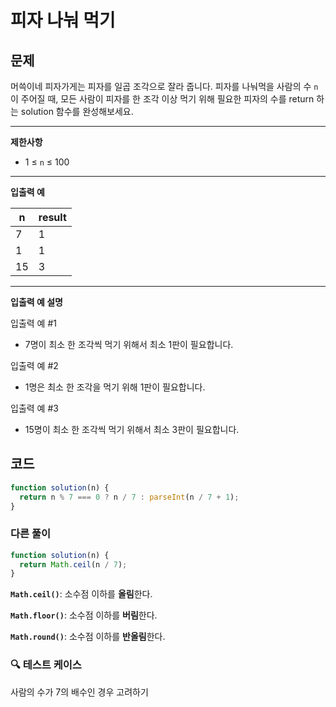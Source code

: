 # 피자 나눠 먹기

## **문제**

머쓱이네 피자가게는 피자를 일곱 조각으로 잘라 줍니다. 피자를 나눠먹을 사람의 수 `n`이 주어질 때, 모든 사람이 피자를 한 조각 이상 먹기 위해 필요한 피자의 수를 return 하는 solution 함수를 완성해보세요.

***

**제한사항**

* 1 ≤ `n` ≤ 100

***

**입출력 예**

| n  | result |
| -- | ------ |
| 7  | 1      |
| 1  | 1      |
| 15 | 3      |

***

**입출력 예 설명**

입출력 예 #1

* 7명이 최소 한 조각씩 먹기 위해서 최소 1판이 필요합니다.

입출력 예 #2

* 1명은 최소 한 조각을 먹기 위해 1판이 필요합니다.

입출력 예 #3

* 15명이 최소 한 조각씩 먹기 위해서 최소 3판이 필요합니다.



## 코드

```javascript
function solution(n) {
  return n % 7 === 0 ? n / 7 : parseInt(n / 7 + 1);
}
```

### 다른 풀이&#x20;

```javascript
function solution(n) {
  return Math.ceil(n / 7);
}
```

**`Math.ceil()`**: 소수점 이하를 **올림**한다.

**`Math.floor()`**: 소수점 이하를 **버림**한다.

**`Math.round()`**: 소수점 이하를 **반올림**한다.



### 🔍 테스트 케이스

사람의 수가 7의 배수인 경우 고려하기
